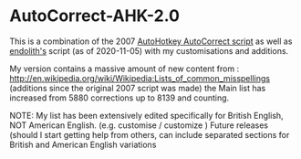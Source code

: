 # AutoCorrect-AHK-2.0

This is a combination of the 2007 [AutoHotkey AutoCorrect script](http://www.autohotkey.com/download/AutoCorrect.ahk) as well as [endolith's](https://gist.github.com/endolith/876629) script (as of 2020-11-05) with my customisations and additions.

My version contains a massive amount of new content from : http://en.wikipedia.org/wiki/Wikipedia:Lists_of_common_misspellings (additions since the original 2007 script was made)
the Main list has increased from 5880 corrections up to 8139 and counting. 

NOTE: My list has been extensively edited specifically for British English, NOT American English. (e.g. customise / customize )
Future releases (should I start getting help from others, can include separated sections for British and American English variations  
